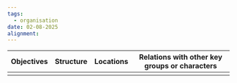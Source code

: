 ```yaml
---
tags:
  - organisation
date: 02-08-2025
alignment:
---
```



| **Objectives** | Structure | **Locations** | **Relations with other key groups or characters** |
| -------------- | --------- | ------------- | ------------------------------------------------- |
|                |           |               |                                                   |
